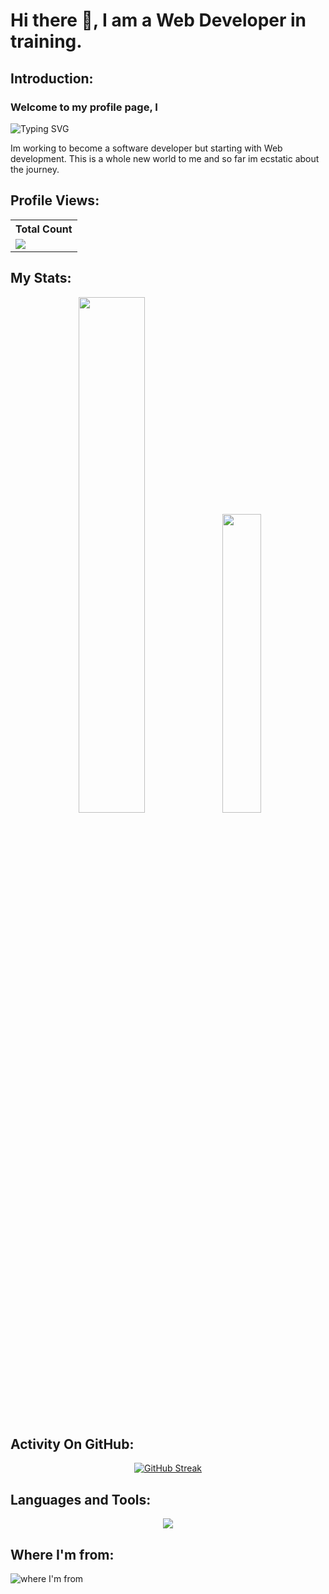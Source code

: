 # Hi there 👋, I am a Web Developer in training.

## Introduction:
### Welcome to my profile page, I

<p > <img src="https://readme-typing-svg.demolab.com?font=Helvetica&size=24&pause=1000&random=false&width=435&lines=Love+coding+%F0%9F%91%A8%F0%9F%8F%BB%E2%80%8D%F0%9F%92%BB%F0%9F%8C%90+%F0%9F%94%A8+%F0%9F%91%B7+%F0%9F%A4%9D;Enjoy+anime+%E2%9B%A9%EF%B8%8F%F0%9F%8C%B8%F0%9F%8D%A5%E2%98%AF%F0%9F%8D%9C;Fight+for+Democracy+or+play+Apex+%F0%9F%8E%AE%F0%9F%95%B9%EF%B8%8F%F0%9F%91%BE;Love+hiking+with+the+Dogo+%F0%9F%8E%92%F0%9F%8F%95%EF%B8%8F%F0%9F%93%B8+%F0%9F%90%B6;Love+learning+as+much+as+i+can+%F0%9F%92%A1%F0%9F%A7%A0%F0%9F%A4%93;enjoy+finding+solutions+%F0%9F%95%B5%F0%9F%A7%A9%F0%9F%92%AF" alt="Typing SVG" /></a>
</p>
Im working to become a software developer but starting with Web development. This is a whole new world to me and so far im ecstatic about the journey.

## Profile Views:
<table align="center">
    <tr>
      <th>Total Count</th>
    </tr>
    <tr>
      <td>
<a href="https://github.com/MorvidAngel"> <img src="https://komarev.com/ghpvc/?username=MorvidAngel&style=for-the-badge&color=brightgreen"> </a>
      </td>
    </tr>
</table>

## My Stats:
<p align="center">
  <img hight="200px" width="46%" src="https://github-readme-stats.vercel.app/api?username=MorvidAngel&show_icons=true&theme=tokyonight"/>       
  <img hight="200px" width="35%" src="https://github-readme-stats.vercel.app/api/top-langs/?username=MorvidAngel&layout=compact&theme=tokyonight"/>
</p>

## Activity On GitHub:
<p align="center">
<a href="https://git.io/streak-stats">
<img src="https://github-readme-streak-stats.herokuapp.com?user=MorvidAngel&theme=tokyonight" alt="GitHub Streak" />
</a>
</p>

## Languages and Tools:

<p align="center">
  <a href="https://skillicons.dev">
    <img src="https://skillicons.dev/icons?i=vscode,github,figma,html,css,js,py,wordpress" />
  </a>
</p>

## Where I'm from:
![where I'm from](https://upload.wikimedia.org/wikipedia/commons/e/eb/Machu_Picchu%2C_Peru.jpg)

  
<!--
**MorvidAngel/MorvidAngel** is a ✨ _special_ ✨ repository because its `README.md` (this file) appears on your GitHub profile.

Here are some ideas to get you started:

- 🔭 I’m currently working on ...
- 🌱 I’m currently learning ...
- 👯 I’m looking to collaborate on ...
- 🤔 I’m looking for help with ...
- 💬 Ask me about ...
- 📫 How to reach me: ...
- 😄 Pronouns: ...
- ⚡ Fun fact: ...
-->
